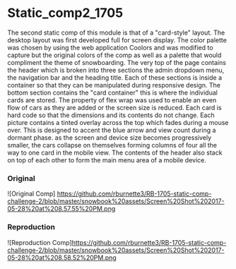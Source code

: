 # Static_comp2_1705

The second static comp of this module is that of a "card-style" layout.  The desktop layout was first developed full for screen display.  The color palette was chosen by using the web application Coolors and was modified to capture but the original colors of the comp as well as a palette that would compliment the theme of snowboarding.  The very top of the page contains the header which is broken into three sections the admin dropdown menu, the navigation bar and the heading title.  Each of these sections is inside a container so that they can be manipulated during responsive design.  The bottom section contains the "card container"  this is where the individual cards are stored.  The property of flex wrap was used to enable an even flow of cars as they are added or the screen size is reduced.  Each card is hard code so that the dimensions and its contents do not change.  Each picture contains a tinted overlay across the top which fades during a mouse over.  This is designed to accent the blue arrow and view count during a dormant phase.  as the screen and device size becomes progressively smaller, the cars collapse on themselves forming columns of four all the way to one card in the mobile view.  The contents of the header also stack on top of each other to form the main menu area of a mobile device.

### Original
![Original Comp] https://github.com/rburnette3/RB-1705-static-comp-challenge-2/blob/master/snowbook%20assets/Screen%20Shot%202017-05-28%20at%208.57.55%20PM.png


### Reproduction
![Reproduction Comp]https://github.com/rburnette3/RB-1705-static-comp-challenge-2/blob/master/snowbook%20assets/Screen%20Shot%202017-05-28%20at%208.58.52%20PM.png
